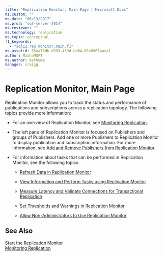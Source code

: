 ```yaml
---
title: "Replication Monitor, Main Page | Microsoft Docs"
ms.custom: ""
ms.date: "06/13/2017"
ms.prod: "sql-server-2014"
ms.reviewer: ""
ms.technology: replication
ms.topic: conceptual
f1_keywords: 
  - "sql12.rep.monitor.main.f1"
ms.assetid: 65ea76db-d809-439d-be64-08b6965aaea1
author: MashaMSFT
ms.author: mathoma
manager: craigg
---
```

# Replication Monitor, Main Page
  Replication Monitor allows you to track the status and performance of publications and subscriptions across a replication topology. The following topics provide more information:  
  
-   For an overview of Replication Monitor, see [Monitoring Replication](monitoring-replication.md).  
  
-   The left pane of Replication Monitor is focused on Publishers and groups of Publishers. Add one or more Publishers to Replication Monitor to display publication and subscription information. For more information, see [Add and Remove Publishers from Replication Monitor](monitor/add-and-remove-publishers-from-replication-monitor.md).  
  
-   For information about tasks that can be performed in Replication Monitor, see the following topics:  
  
    -   [Refresh Data in Replication Monitor](monitor/refresh-data-in-replication-monitor.md)  
  
    -   [View Information and Perform Tasks using Replication Monitor](monitor/view-information-and-perform-tasks-replication-monitor.md) 
  
    -   [Measure Latency and Validate Connections for Transactional Replication](monitor/measure-latency-and-validate-connections-for-transactional-replication.md)  
  
    -   [Set Thresholds and Warnings in Replication Monitor](monitor/set-thresholds-and-warnings-in-replication-monitor.md)  
  
    -   [Allow Non-Administrators to Use Replication Monitor](monitor/allow-non-administrators-to-use-replication-monitor.md)  
  
## See Also  
 [Start the Replication Monitor](monitor/start-the-replication-monitor.md)   
 [Monitoring Replication](monitoring-replication.md)  
  
  
